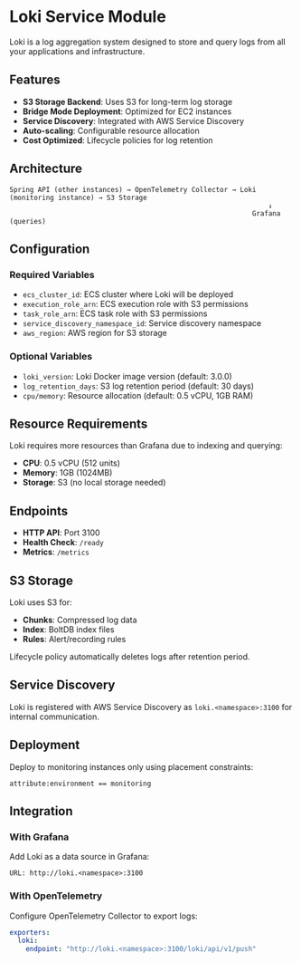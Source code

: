 # Loki Service Module

Loki is a log aggregation system designed to store and query logs from all your applications and infrastructure.

## Features

- **S3 Storage Backend**: Uses S3 for long-term log storage
- **Bridge Mode Deployment**: Optimized for EC2 instances
- **Service Discovery**: Integrated with AWS Service Discovery
- **Auto-scaling**: Configurable resource allocation
- **Cost Optimized**: Lifecycle policies for log retention

## Architecture

```
Spring API (other instances) → OpenTelemetry Collector → Loki (monitoring instance) → S3 Storage
                                                                ↓
                                                            Grafana (queries)
```

## Configuration

### Required Variables

- `ecs_cluster_id`: ECS cluster where Loki will be deployed
- `execution_role_arn`: ECS execution role with S3 permissions
- `task_role_arn`: ECS task role with S3 permissions
- `service_discovery_namespace_id`: Service discovery namespace
- `aws_region`: AWS region for S3 storage

### Optional Variables

- `loki_version`: Loki Docker image version (default: 3.0.0)
- `log_retention_days`: S3 log retention period (default: 30 days)
- `cpu/memory`: Resource allocation (default: 0.5 vCPU, 1GB RAM)

## Resource Requirements

Loki requires more resources than Grafana due to indexing and querying:
- **CPU**: 0.5 vCPU (512 units)
- **Memory**: 1GB (1024MB)
- **Storage**: S3 (no local storage needed)

## Endpoints

- **HTTP API**: Port 3100
- **Health Check**: `/ready`
- **Metrics**: `/metrics`

## S3 Storage

Loki uses S3 for:
- **Chunks**: Compressed log data
- **Index**: BoltDB index files
- **Rules**: Alert/recording rules

Lifecycle policy automatically deletes logs after retention period.

## Service Discovery

Loki is registered with AWS Service Discovery as `loki.<namespace>:3100` for internal communication.

## Deployment

Deploy to monitoring instances only using placement constraints:
```
attribute:environment == monitoring
```

## Integration

### With Grafana
Add Loki as a data source in Grafana:
```
URL: http://loki.<namespace>:3100
```

### With OpenTelemetry
Configure OpenTelemetry Collector to export logs:
```yaml
exporters:
  loki:
    endpoint: "http://loki.<namespace>:3100/loki/api/v1/push"
```
